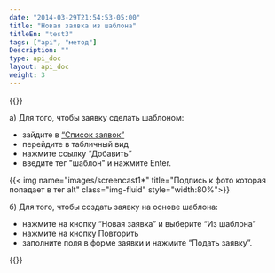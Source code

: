 ```yaml
---
date: "2014-03-29T21:54:53-05:00"
title: "Новая заявка из шаблона"
titleEn: "test3"
tags: ["api", "метод"]
Description: ""
type: api_doc
layout: api_doc
weight: 3
--- 
```


{{<alert icon="hand-o-up" color="alert11-light" text="Используйте эту функцию, если ваши перевозки часто повторяются, и данные по ним идентичны или похожи." close="false">}} 

а) Для того, чтобы заявку сделать шаблоном:

- зайдите в <a href="https://my.fesco.com/requests" target="_blank">“Список заявок”</a>
- перейдите в табличный вид
- нажмите ссылку “Добавить”
- введите тег "шаблон" и нажмите Enter.

{{< img name="images/screencast1*" title="Подпись к фото которая попадает в тег alt" class="img-fluid" style="width:80%">}}
<br/>

б) Для того, чтобы создать заявку на основе шаблона:

- нажмите на кнопку “Новая заявка” и выберите “Из шаблона”
- нажмите на кнопку Повторить
- заполните поля в форме заявки и нажмите “Подать заявку”.

{{<alert icon="envelope" color="alert8-light" text="После отправки заявки вам будет отправлено уведомление с деталями заявки на почту. По желанию вы можете продолжать переписку, нажимая ОТВЕТИТЬ  на письмо заявки." close="false">}} 

